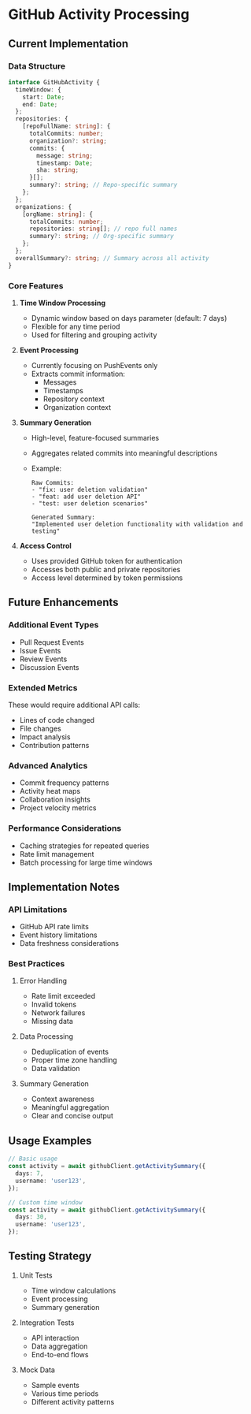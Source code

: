 # GitHub Activity Processing

## Current Implementation

### Data Structure

```typescript
interface GitHubActivity {
  timeWindow: {
    start: Date;
    end: Date;
  };
  repositories: {
    [repoFullName: string]: {
      totalCommits: number;
      organization?: string;
      commits: {
        message: string;
        timestamp: Date;
        sha: string;
      }[];
      summary?: string; // Repo-specific summary
    };
  };
  organizations: {
    [orgName: string]: {
      totalCommits: number;
      repositories: string[]; // repo full names
      summary?: string; // Org-specific summary
    };
  };
  overallSummary?: string; // Summary across all activity
}
```

### Core Features

1. **Time Window Processing**

   - Dynamic window based on days parameter (default: 7 days)
   - Flexible for any time period
   - Used for filtering and grouping activity

2. **Event Processing**

   - Currently focusing on PushEvents only
   - Extracts commit information:
     - Messages
     - Timestamps
     - Repository context
     - Organization context

3. **Summary Generation**

   - High-level, feature-focused summaries
   - Aggregates related commits into meaningful descriptions
   - Example:

     ```
     Raw Commits:
     - "fix: user deletion validation"
     - "feat: add user deletion API"
     - "test: user deletion scenarios"

     Generated Summary:
     "Implemented user deletion functionality with validation and testing"
     ```

4. **Access Control**
   - Uses provided GitHub token for authentication
   - Accesses both public and private repositories
   - Access level determined by token permissions

## Future Enhancements

### Additional Event Types

- Pull Request Events
- Issue Events
- Review Events
- Discussion Events

### Extended Metrics

These would require additional API calls:

- Lines of code changed
- File changes
- Impact analysis
- Contribution patterns

### Advanced Analytics

- Commit frequency patterns
- Activity heat maps
- Collaboration insights
- Project velocity metrics

### Performance Considerations

- Caching strategies for repeated queries
- Rate limit management
- Batch processing for large time windows

## Implementation Notes

### API Limitations

- GitHub API rate limits
- Event history limitations
- Data freshness considerations

### Best Practices

1. Error Handling

   - Rate limit exceeded
   - Invalid tokens
   - Network failures
   - Missing data

2. Data Processing

   - Deduplication of events
   - Proper time zone handling
   - Data validation

3. Summary Generation
   - Context awareness
   - Meaningful aggregation
   - Clear and concise output

## Usage Examples

```typescript
// Basic usage
const activity = await githubClient.getActivitySummary({
  days: 7,
  username: 'user123',
});

// Custom time window
const activity = await githubClient.getActivitySummary({
  days: 30,
  username: 'user123',
});
```

## Testing Strategy

1. Unit Tests

   - Time window calculations
   - Event processing
   - Summary generation

2. Integration Tests

   - API interaction
   - Data aggregation
   - End-to-end flows

3. Mock Data
   - Sample events
   - Various time periods
   - Different activity patterns
